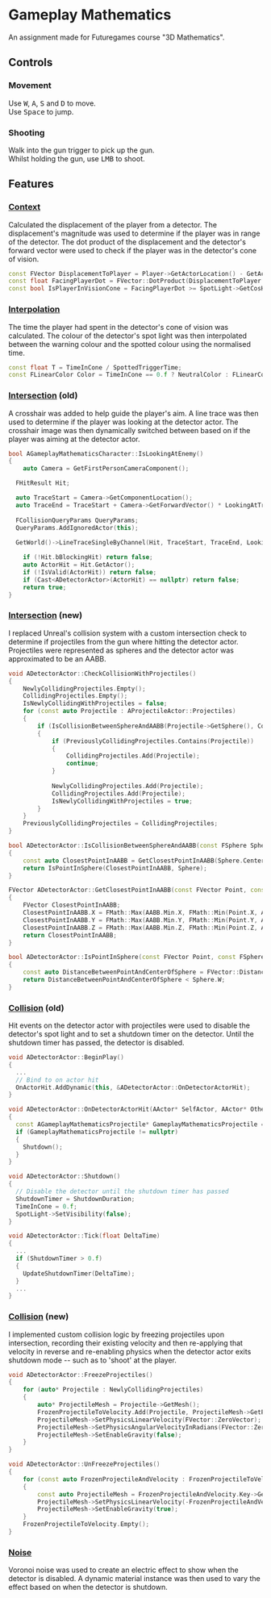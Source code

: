 # Gameplay Mathematics
An assignment made for Futuregames course "3D Mathematics".

## Controls
### Movement
Use <kbd>W</kbd>, <kbd>A</kbd>, <kbd>S</kbd> and <kbd>D</kbd> to move.<br>
Use <kbd>Space</kbd> to jump.

### Shooting
Walk into the gun trigger to pick up the gun.<br>
Whilst holding the gun, use <kbd>LMB</kbd> to shoot.

## Features
### [Context](https://github.com/joebinns/gameplay-mathematics/releases/tag/context)
Calculated the displacement of the player from a detector.
The displacement's magnitude was used to determine if the player was in range of the detector.
The dot product of the displacement and the detector's forward vector were used to check if the player was in the detector's cone of vision.

``` cpp
const FVector DisplacementToPlayer = Player->GetActorLocation() - GetActorLocation();
const float FacingPlayerDot = FVector::DotProduct(DisplacementToPlayer.GetSafeNormal(), GetActorForwardVector());
const bool IsPlayerInVisionCone = FacingPlayerDot >= SpotLight->GetCosHalfConeAngle() && DisplacementToPlayer.Length() <= SpotLight->AttenuationRadius;
```

### [Interpolation](https://github.com/joebinns/gameplay-mathematics/releases/tag/interpolation)
The time the player had spent in the detector's cone of vision was calculated.
The colour of the detector's spot light was then interpolated between the warning colour and the spotted colour using the normalised time.

``` cpp
const float T = TimeInCone / SpottedTriggerTime;
const FLinearColor Color = TimeInCone == 0.f ? NeutralColor : FLinearColor::LerpUsingHSV(WarningColor, SpottedColor, T);
```

### [Intersection](https://github.com/joebinns/gameplay-mathematics/releases/tag/intersection-v2) (old)
A crosshair was added to help guide the player's aim.
A line trace was then used to determine if the player was looking at the detector actor.
The crosshair image was then dynamically switched between based on if the player was aiming at the detector actor.

``` cpp
bool AGameplayMathematicsCharacter::IsLookingAtEnemy()
{
	auto Camera = GetFirstPersonCameraComponent();

  FHitResult Hit;

  auto TraceStart = Camera->GetComponentLocation();
  auto TraceEnd = TraceStart + Camera->GetForwardVector() * LookingAtTraceRange;
	
  FCollisionQueryParams QueryParams;
  QueryParams.AddIgnoredActor(this);
	
  GetWorld()->LineTraceSingleByChannel(Hit, TraceStart, TraceEnd, LookingAtTraceChannel, QueryParams);

	if (!Hit.bBlockingHit) return false;
	auto ActorHit = Hit.GetActor();
	if (!IsValid(ActorHit)) return false;
	if (Cast<ADetectorActor>(ActorHit) == nullptr) return false;
	return true;
}
```

### [Intersection](https://github.com/joebinns/gameplay-mathematics/releases/tag/intersection-revised) (new)
I replaced Unreal's collision system with a custom intersection check to determine if projectiles from the gun where hitting the detector actor.
Projectiles were represented as spheres and the detector actor was approximated to be an AABB.

``` cpp
void ADetectorActor::CheckCollisionWithProjectiles()
{
	NewlyCollidingProjectiles.Empty();
	CollidingProjectiles.Empty();
	IsNewlyCollidingWithProjectiles = false;
	for (const auto Projectile : AProjectileActor::Projectiles)
	{
		if (IsCollisionBetweenSphereAndAABB(Projectile->GetSphere(), CollisionAABB))
		{
			if (PreviouslyCollidingProjectiles.Contains(Projectile))
			{
				CollidingProjectiles.Add(Projectile);
				continue;
			}
			
			NewlyCollidingProjectiles.Add(Projectile);
			CollidingProjectiles.Add(Projectile);
			IsNewlyCollidingWithProjectiles = true;
		}
	}
	PreviouslyCollidingProjectiles = CollidingProjectiles;
}

bool ADetectorActor::IsCollisionBetweenSphereAndAABB(const FSphere Sphere, const FBox AABB)
{
	const auto ClosestPointInAABB = GetClosestPointInAABB(Sphere.Center, AABB);
	return IsPointInSphere(ClosestPointInAABB, Sphere);
}

FVector ADetectorActor::GetClosestPointInAABB(const FVector Point, const FBox AABB)
{
	FVector ClosestPointInAABB;
	ClosestPointInAABB.X = FMath::Max(AABB.Min.X, FMath::Min(Point.X, AABB.Max.X));
	ClosestPointInAABB.Y = FMath::Max(AABB.Min.Y, FMath::Min(Point.Y, AABB.Max.Y));
	ClosestPointInAABB.Z = FMath::Max(AABB.Min.Z, FMath::Min(Point.Z, AABB.Max.Z));
	return ClosestPointInAABB;
}

bool ADetectorActor::IsPointInSphere(const FVector Point, const FSphere Sphere)
{
	const auto DistanceBetweenPointAndCenterOfSphere = FVector::Distance(Point, Sphere.Center);
	return DistanceBetweenPointAndCenterOfSphere < Sphere.W;
}
```

### [Collision](https://github.com/joebinns/gameplay-mathematics/releases/tag/collision) (old)
Hit events on the detector actor with projectiles were used to disable the detector's spot light and to set a shutdown timer on the detector.
Until the shutdown timer has passed, the detector is disabled.

``` cpp
void ADetectorActor::BeginPlay()
{
  ...
  // Bind to on actor hit
  OnActorHit.AddDynamic(this, &ADetectorActor::OnDetectorActorHit);
}

void ADetectorActor::OnDetectorActorHit(AActor* SelfActor, AActor* OtherActor, FVector NormalImpulse, const FHitResult& Hit)
{
  const AGameplayMathematicsProjectile* GameplayMathematicsProjectile = Cast<AGameplayMathematicsProjectile>(OtherActor);
  if (GameplayMathematicsProjectile != nullptr)
  {
    Shutdown();
  }
}

void ADetectorActor::Shutdown()
{
  // Disable the detector until the shutdown timer has passed
  ShutdownTimer = ShutdownDuration;
  TimeInCone = 0.f;
  SpotLight->SetVisibility(false);
}

void ADetectorActor::Tick(float DeltaTime)
{
  ...
  if (ShutdownTimer > 0.f)
  {
    UpdateShutdownTimer(DeltaTime);
  }
  ...
}
```

### [Collision](https://github.com/joebinns/gameplay-mathematics/releases/tag/collision-revised) (new)
I implemented custom collision logic by freezing projectiles upon intersection, recording their existing velocity and then re-applying that velocity in reverse and re-enabling physics when the detector actor exits shutdown mode -- such as to 'shoot' at the player.

``` cpp
void ADetectorActor::FreezeProjectiles()
{
	for (auto* Projectile : NewlyCollidingProjectiles)
	{
		auto* ProjectileMesh = Projectile->GetMesh();
		FrozenProjectileToVelocity.Add(Projectile, ProjectileMesh->GetPhysicsLinearVelocity());
		ProjectileMesh->SetPhysicsLinearVelocity(FVector::ZeroVector);
		ProjectileMesh->SetPhysicsAngularVelocityInRadians(FVector::ZeroVector);
		ProjectileMesh->SetEnableGravity(false);
	}
}

void ADetectorActor::UnFreezeProjectiles()
{
	for (const auto FrozenProjectileAndVelocity : FrozenProjectileToVelocity)
	{
		const auto ProjectileMesh = FrozenProjectileAndVelocity.Key->GetMesh();
		ProjectileMesh->SetPhysicsLinearVelocity(-FrozenProjectileAndVelocity.Value);
		ProjectileMesh->SetEnableGravity(true);
	}
	FrozenProjectileToVelocity.Empty();
}
```

### [Noise](https://github.com/joebinns/gameplay-mathematics/releases/tag/noise)
Voronoi noise was used to create an electric effect to show when the detector is disabled.
A dynamic material instance was then used to vary the effect based on when the detector is shutdown.
